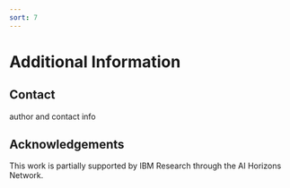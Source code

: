 ```yaml
---
sort: 7
---
```


# Additional Information

## Contact

author and contact info

## Acknowledgements

This work is partially supported by IBM Research through the AI Horizons Network.


